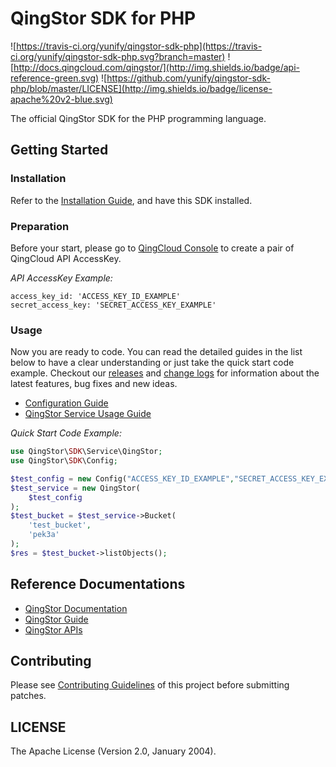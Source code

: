 # QingStor SDK for PHP
![https://travis-ci.org/yunify/qingstor-sdk-php](https://travis-ci.org/yunify/qingstor-sdk-php.svg?branch=master)
![http://docs.qingcloud.com/qingstor/](http://img.shields.io/badge/api-reference-green.svg)
![https://github.com/yunify/qingstor-sdk-php/blob/master/LICENSE](http://img.shields.io/badge/license-apache%20v2-blue.svg)

The official QingStor SDK for the PHP programming language.

## Getting Started

### Installation

Refer to the [Installation Guide](docs/installation.md), and have this SDK installed.


### Preparation

Before your start, please go to [QingCloud Console](https://console.qingcloud.com/access_keys/) to create a pair of QingCloud API AccessKey.

*API AccessKey Example:*

```
access_key_id: 'ACCESS_KEY_ID_EXAMPLE'
secret_access_key: 'SECRET_ACCESS_KEY_EXAMPLE'
```

### Usage

Now you are ready to code. You can read the detailed guides in the list below to have a clear understanding or just take the quick start code example.
Checkout our [releases](https://github.com/yunify/qingstor-sdk-php/releases) and [change logs](CHANGELOG.md) for information about the latest features, bug fixes and new ideas.

- [Configuration Guide](docs/configuration.md)
- [QingStor Service Usage Guide](docs/qingstor_service_usage.md)

*Quick Start Code Example:*

```php
use QingStor\SDK\Service\QingStor;
use QingStor\SDK\Config;

$test_config = new Config("ACCESS_KEY_ID_EXAMPLE","SECRET_ACCESS_KEY_EXAMPLE");
$test_service = new QingStor(
    $test_config
);
$test_bucket = $test_service->Bucket(
    'test_bucket',
    'pek3a'
);
$res = $test_bucket->listObjects();
```

## Reference Documentations

- [QingStor Documentation](https://docs.qingcloud.com/qingstor/index.html)
- [QingStor Guide](https://docs.qingcloud.com/qingstor/guide/index.html)
- [QingStor APIs](https://docs.qingcloud.com/qingstor/api/index.html)

## Contributing

Please see [Contributing Guidelines](docs/contributing.md) of this project before submitting patches.

## LICENSE

The Apache License (Version 2.0, January 2004).
